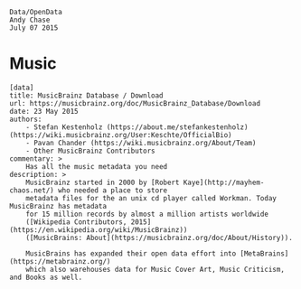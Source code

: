    	Data/OpenData
	Andy Chase
	July 07 2015

# Music

    [data]
    title: MusicBrainz Database / Download
    url: https://musicbrainz.org/doc/MusicBrainz_Database/Download
    date: 23 May 2015
    authors:
        - Stefan Kestenholz (https://about.me/stefankestenholz) (https://wiki.musicbrainz.org/User:Keschte/OfficialBio)
        - Pavan Chander (https://wiki.musicbrainz.org/About/Team)
        - Other MusicBrainz Contributors
    commentary: >
        Has all the music metadata you need
    description: >
        MusicBrainz started in 2000 by [Robert Kaye](http://mayhem-chaos.net/) who needed a place to store
        metadata files for the an unix cd player called Workman. Today MusicBrainz has metadata
        for 15 million records by almost a million artists worldwide
        ([Wikipedia Contributors, 2015](https://en.wikipedia.org/wiki/MusicBrainz)) 
        ([MusicBrains: About](https://musicbrainz.org/doc/About/History)).
        
        MusicBrains has expanded their open data effort into [MetaBrains](https://metabrainz.org/)
        which also warehouses data for Music Cover Art, Music Criticism, and Books as well.
